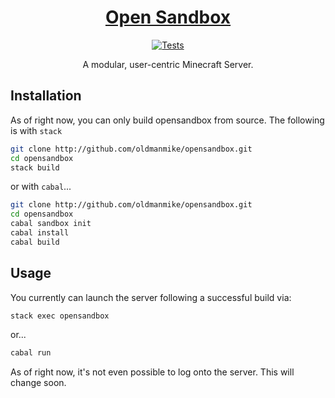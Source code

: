 <h1 align="center">
  <a href="https://github.com/oldmanmike/opensandbox">
    Open Sandbox
  </a>
</h1>

<p align="center">
  <a href="https://travis-ci.org/oldmanmike/opensandbox">
    <img alt="Tests"
      src="https://img.shields.io/travis/oldmanmike/opensandbox.svg?style=flat-square">
  </a>
</p>

<p align="center">
  A modular, user-centric Minecraft Server.
</p>

## Installation

As of right now, you can only build opensandbox from source.
The following is with `stack`
```bash
git clone http://github.com/oldmanmike/opensandbox.git
cd opensandbox
stack build
```

or with `cabal`...

```bash
git clone http://github.com/oldmanmike/opensandbox.git
cd opensandbox
cabal sandbox init
cabal install
cabal build
```

## Usage

You currently can launch the server following a successful build via:
```bash
stack exec opensandbox
```

or...

```bash
cabal run
```
As of right now, it's not even possible to log onto the server. This will change soon.

